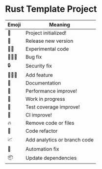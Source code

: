 Rust Template Project
=====================

| Emoji  | Meaning                      |
|--------|------------------------------|
| 🎂     | Project initialized!         |
| 🎉     | Release new version          |
| 🧪🔮   | Experimental code            |
| 🔧🐛🐞 | Bug fix                      |
| 🔒     | Security fix                 |
| 🐣🐤🐥 | Add feature                  |
| 📝     | Documentation                |
| 🚀     | Performance improve!         |
| 🚧     | Work in progress             |
| 🚨     | Test coverage improve!       |
| 🚥     | CI improve!                  |
| 🔥     | Remove code or files         |
| 🧹     | Code refactor                |
| 📈     | Add analytics or branch code |
| 🤖     | Automation fix               |
| 📦     | Update dependencies          |
